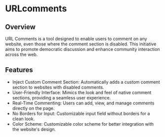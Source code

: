 <style>h1,h2,h3,h4 { border-bottom: 0; } </style>


<h1>URLcomments</h1>


<h2>Overview</h2>
<p>URL Comments is a tool designed to enable users to comment on any website, even those where the comment section is disabled. This initiative aims to promote democratic discussion and enhance community interaction across the web.
</p>

<h2>Features</h2>
<ul><li>
Inject Custom Comment Section: Automatically adds a custom comment section to websites with disabled comments.</li>
<li>User-Friendly Interface: Mimics the look and feel of native comment sections, providing a seamless user experience.</li>
<li>Real-Time Commenting: Users can add, view, and manage comments directly on the page.</li>
<li>No Borders for Input: Customizable input field without borders for a clean look.</li>
<li>Color Scheme: Customizable color scheme for better integration with the website's design.</li>




  
</ul>
